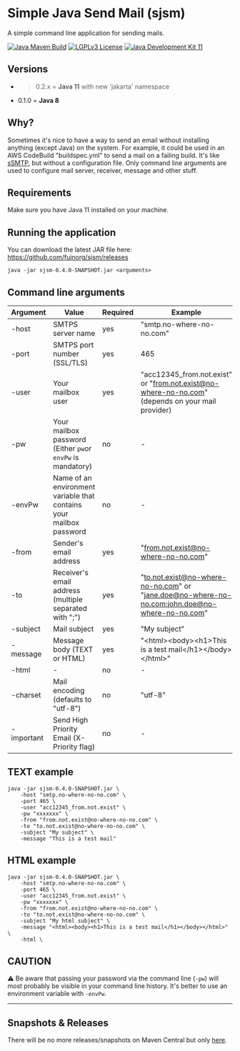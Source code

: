 # Simple Java Send Mail (sjsm)
A simple command line application for sending mails.

[![Java Maven Build](https://github.com/fuinorg/sjsm/actions/workflows/maven.yml/badge.svg)](https://github.com/fuinorg/sjsm/actions/workflows/maven.yml)
[![LGPLv3 License](http://img.shields.io/badge/license-LGPLv3-blue.svg)](https://www.gnu.org/licenses/lgpl.html)
[![Java Development Kit 11](https://img.shields.io/badge/JDK-11-green.svg)](https://openjdk.java.net/projects/jdk/11/)

## Versions
- > 0.2.x = **Java 11** with new 'jakarta' namespace
- 0.1.0 = **Java 8**

## Why?
Sometimes it's nice to have a way to send an email without installing anything (except Java) on the system.
For example, it could be used in an AWS CodeBuild "buildspec.yml" to send a mail on a failing build.
It's like [sSMTP](https://help.ubuntu.com/community/EmailAlerts), but without a configuration file.
Only command line arguments are used to configure mail server, receiver, message and other stuff. 

## Requirements
Make sure you have Java 11 installed on your machine.

## Running the application
You can download the latest JAR file here: https://github.com/fuinorg/sjsm/releases

	java -jar sjsm-0.4.0-SNAPSHOT.jar <arguments>

## Command line arguments

| Argument   | Value                                                               | Required | Example                                                                                          |
|------------|---------------------------------------------------------------------|----------|--------------------------------------------------------------------------------------------------|
| -host      | SMTPS server name                                                   | yes      | "smtp.no-where-no-no.com"                                                                        |
| -port      | SMTPS port number (SSL/TLS)                                         | yes      | 465                                                                                              |
| -user      | Your mailbox user                                                   | yes      | "acc12345_from.not.exist" or "from.not.exist@no-where-no-no.com" (depends on your mail provider) |
| -pw        | Your mailbox password (Either `pw`or `envPw` is mandatory)          | no       | -                                                                                                |
| -envPw     | Name of an environment variable that contains your mailbox password | no       | -                                                                                                |
| -from      | Sender's email address                                              | yes      | "from.not.exist@no-where-no-no.com"                                                              |
| -to        | Receiver's email address (multiple separated with ";")              | yes      | "to.not.exist@no-where-no-no.com" or "jane.doe@no-where-no-no.com;john.doe@no-where-no-no.com"   |
| -subject   | Mail subject                                                        | yes      | "My subject"                                                                                     |
| -message   | Message body (TEXT or HTML)                                         | yes      | "&lt;html&gt;&lt;body&gt;&lt;h1&gt;This is a test mail&lt;/h1&gt;&lt;/body&gt;&lt;/html&gt;"     |
| -html      | -                                                                   | no       | -                                                                                                |
| -charset   | Mail encoding (defaults to "utf-8")                                 | no       | "utf-8"                                                                                          |
| -important | Send High Priority Email (X-Priority flag)                          | no       | -                                                                                                |

## TEXT example

	java -jar sjsm-0.4.0-SNAPSHOT.jar \
		-host "smtp.no-where-no-no.com" \
		-port 465 \
		-user "acc12345_from.not.exist" \
		-pw "xxxxxxx" \
		-from "from.not.exist@no-where-no-no.com" \
		-to "to.not.exist@no-where-no-no.com" \
		-subject "My subject" \
		-message "This is a test mail"

## HTML example

	java -jar sjsm-0.4.0-SNAPSHOT.jar \
		-host "smtp.no-where-no-no.com" \
		-port 465 \
		-user "acc12345_from.not.exist" \
		-pw "xxxxxxx" \
		-from "from.not.exist@no-where-no-no.com" \
		-to "to.not.exist@no-where-no-no.com" \
		-subject "My html subject" \
		-message "<html><body><h1>This is a test mail</h1></body></html>" \
		-html \

## CAUTION
:warning: Be aware that passing your password via the command line (`-pw`) will most probably be visible in your command line history.
It's better to use an environment variable with `-envPw`.

* * *

## Snapshots & Releases

There will be no more releases/snapshots on Maven Central but only [here](https://github.com/fuinorg/sjsm/releases).
